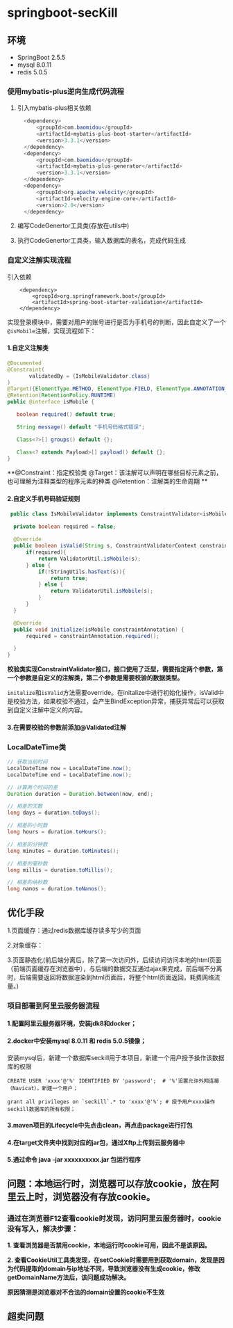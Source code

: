 # springboot-secKill

## 环境

- SpringBoot 2.5.5
- mysql 8.0.11
- redis 5.0.5

### 使用mybatis-plus逆向生成代码流程

 1. 引入mybatis-plus相关依赖
      ```java
        <dependency>
            <groupId>com.baomidou</groupId>
            <artifactId>mybatis-plus-boot-starter</artifactId>
            <version>3.3.1</version>
        </dependency>
        <dependency>
            <groupId>com.baomidou</groupId>
            <artifactId>mybatis-plus-generator</artifactId>
            <version>3.3.1</version>
        </dependency>
        <dependency>
            <groupId>org.apache.velocity</groupId>
            <artifactId>velocity-engine-core</artifactId>
            <version>2.0</version>
        </dependency>
 
 
 2. 编写CodeGenertor工具类(存放在utils中)
 
 3. 执行CodeGenertor工具类，输入数据库的表名，完成代码生成


### 自定义注解实现流程

引入依赖
    
        <dependency>
            <groupId>org.springframework.boot</groupId>
            <artifactId>spring-boot-starter-validation</artifactId>
        </dependency>
        
实现登录模块中，需要对用户的账号进行是否为手机号的判断，因此自定义了一个`@isMobile`注解，实现流程如下：

#### 1.自定义注解类
 ```java
@Documented
@Constraint(
        validatedBy = {IsMobileValidator.class}
)
@Target({ElementType.METHOD, ElementType.FIELD, ElementType.ANNOTATION_TYPE, ElementType.CONSTRUCTOR, ElementType.PARAMETER, ElementType.TYPE_USE})
@Retention(RetentionPolicy.RUNTIME)
public @interface isMobile {

    boolean required() default true;

    String message() default "手机号码格式错误";

    Class<?>[] groups() default {};

    Class<? extends Payload>[] payload() default {};
}
 
 ```
 
 **@Constraint：指定校验类
   @Target：该注解可以声明在哪些目标元素之前，也可理解为注释类型的程序元素的种类
   @Retention：注解类的生命周期
 **

#### 2.自定义手机号码验证规则
  ```java
   public class IsMobileValidator implements ConstraintValidator<isMobile,String> {
    
    private boolean required = false;

    @Override
    public boolean isValid(String s, ConstraintValidatorContext constraintValidatorContext) {
        if(required){
            return ValidatorUtil.isMobile(s);
        } else {
            if(!StringUtils.hasText(s)){
                return true;
            } else {
                return ValidatorUtil.isMobile(s);
            }
        }
    }

    @Override
    public void initialize(isMobile constraintAnnotation) {
        required = constraintAnnotation.required();

    }
 }
 ```

**校验类实现ConstraintValidator接口，接口使用了泛型，需要指定两个参数，第一个参数是自定义的注解类，第二个参数是需要校验的数据类型。**

`initalize`和`isValid`方法需要override。在initalize中进行初始化操作，isValid中是校验方法，如果校验不通过，会产生BindException异常，捕获异常后可以获取到自定义注解中定义的内容。

#### 3.在需要校验的参数前添加@Validated注解


### LocalDateTime类

```java
// 获取当前时间
LocalDateTime now = LocalDateTime.now();
LocalDateTime end = LocalDateTime.now();

// 计算两个时间的差
Duration duration = Duration.between(now, end);

// 相差的天数
long days = duration.toDays();

// 相差的小时数
long hours = duration.toHours();

// 相差的分钟数
long minutes = duration.toMinutes();

// 相差的毫秒数
long millis = duration.toMillis();

// 相差的纳秒数
long nanos = duration.toNanos();
```

## 优化手段

   1.页面缓存：通过redis数据库缓存读多写少的页面
   
   2.对象缓存：
   
   3.页面静态化(前后端分离后，除了第一次访问外，后续访问访问本地的html页面（前端页面缓存在浏览器中），与后端的数据交互通过ajax来完成，前后端不分离时，后端需要返回将数据渲染到html页面后，将整个html页面返回，耗费网络流量。)
   
   
   

### 项目部署到阿里云服务器流程

#### 1.配置阿里云服务器环境，安装jdk8和docker；

#### 2.docker中安装mysql 8.0.11 和 redis 5.0.5镜像；

安装mysql后，新建一个数据库seckill用于本项目，新建一个用户授予操作该数据库的权限

```mysql
CREATE USER 'xxxx'@'%' IDENTIFIED BY 'password';  # '%'设置允许外网连接（Navicat），新建一个用户；

grant all privileges on `seckill`.* to 'xxxx'@'%'; # 授予用户xxxx操作seckill数据库的所有权限；

```

#### 3.maven项目的Lifecycle中先点击clean，再点击package进行打包

#### 4.在target文件夹中找到对应的jar包，通过Xftp上传到云服务器中

#### 5.通过命令 java -jar xxxxxxxxxx.jar 包运行程序

## 问题：本地运行时，浏览器可以存放cookie，放在阿里云上时，浏览器没有存放cookie。

### 通过在浏览器F12查看cookie时发现，访问阿里云服务器时，cookie没有写入，解决步骤：

  **1. 查看浏览器是否禁用cookie，本地运行时cookie可用，因此不是该原因。**
  
  **2. 查看CookieUtil工具类发现，在setCookie时需要用到获取domain，发现是因为代码提取的domain与ip地址不同，导致浏览器没有生成cookie，修改getDomainName方法后，该问题成功解决。**
  
  **原因猜测是浏览器对不合法的domain设置的cookie不生效**


## 超卖问题

### 




